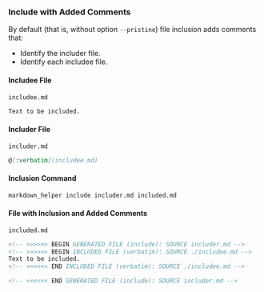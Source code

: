 ### Include with Added Comments

By default (that is, without option ```--pristine```) file inclusion adds comments that:

* Identify the includer file.
* Identify each includee file.

#### Includee File

<code>includee.md</code>
```markdown
Text to be included.
```

#### Includer File

<code>includer.md</code>
```markdown
@[:verbatim](includee.md)

```

#### Inclusion Command

```sh
markdown_helper include includer.md included.md
```

#### File with Inclusion and Added Comments

<code>included.md</code>
```markdown
<!-- >>>>>> BEGIN GENERATED FILE (include): SOURCE includer.md -->
<!-- >>>>>> BEGIN INCLUDED FILE (verbatim): SOURCE ./includee.md -->
Text to be included.
<!-- <<<<<< END INCLUDED FILE (verbatim): SOURCE ./includee.md -->

<!-- <<<<<< END GENERATED FILE (include): SOURCE includer.md -->
```
